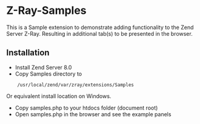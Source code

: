 Z-Ray-Samples
=============

This is a Sample extension to demonstrate adding functionality to the Zend Server 
Z-Ray. Resulting in additional tab(s) to be presented in the browser.

Installation
------------

- Install Zend Server 8.0
- Copy Samples directory to

```
	/usr/local/zend/var/zray/extensions/Samples
```

Or equivalent install location on Windows.

- Copy samples.php to your htdocs folder (document root)
- Open samples.php in the browser and see the example panels

